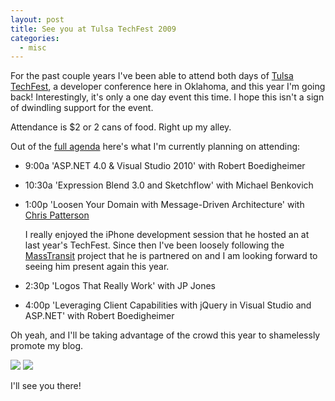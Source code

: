 ```yaml
---
layout: post
title: See you at Tulsa TechFest 2009
categories:
  - misc
---
```

For the past couple years I've been able to attend both days of
[Tulsa TechFest](http://techfests.com/Tulsa/2009/default.aspx), a developer
conference here in Oklahoma, and this year I'm going back! Interestingly,
it's only a one day event this time. I hope this isn't a sign of
dwindling support for the event.

Attendance is $2 or 2 cans of food. Right up my alley.

Out of the [full agenda](http://techfests.com/Tulsa/2009/Agenda/default.aspx)
here's what I'm currently planning on attending:

-  9:00a 'ASP.NET 4.0 & Visual Studio 2010' with Robert Boedigheimer
-  10:30a 'Expression Blend 3.0 and Sketchflow' with Michael Benkovich
-  1:00p 'Loosen Your Domain with Message-Driven Architecture' with [Chris Patterson](http://blog.phatboyg.com/)
    
   I really enjoyed the iPhone development session that he hosted an
   at last year's TechFest. Since then I've been loosely following the
   [MassTransit](http://code.google.com/p/masstransit/) project that he
   is partnered on and I am looking forward to seeing him present again this year.
    
-  2:30p 'Logos That Really Work' with JP Jones

-  4:00p 'Leveraging Client Capabilities with jQuery in Visual Studio and ASP.NET' with Robert Boedigheimer

Oh yeah, and I'll be taking advantage of the crowd this year to shamelessly promote my blog.

<a rel="shirt" class="img lightbox" href="{{site.img_url}}/posts/zduck_shirt_front.jpg">
  <img src="{{site.img_url}}/posts/zduck_shirt_front_small.jpg" /></a>

<a rel="shirt" class="img lightbox" href="{{site.img_url}}/posts/zduck_shirt_back.jpg">
  <img src="{{site.img_url}}/posts/zduck_shirt_back_small.jpg" /></a>

I'll see you there!